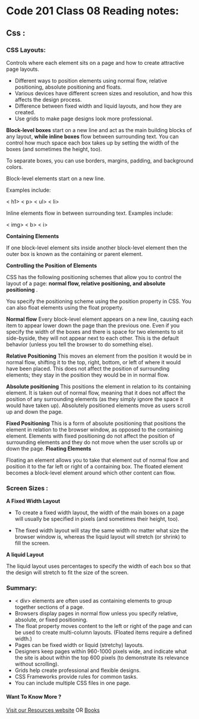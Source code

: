 # Code 201 Class 08 Reading notes:

## Css :


### CSS Layouts:

Controls where each element sits on a page and how to create attractive page layouts.

- Different ways to position elements using normal
flow, relative positioning, absolute positioning and floats.
- Various devices have different screen sizes
and resolution, and how this affects the design process.
- Difference between fixed width and liquid layouts,
and how they are created.
- Use grids to make page designs look more professional.


**Block-level boxes** start on a new line and act as the main building blocks
of any layout, **while inline boxes** flow between surrounding text. You can
control how much space each box takes up by setting the width of the
boxes (and sometimes the height, too). 

To separate boxes, you can use
borders, margins, padding, and background colors.

Block-level elements start on a new line.

Examples include:

< h1> < p> < ul> < li>

Inline elements flow in between surrounding text.
Examples include:

< img> < b> < i>

**Containing Elements**

If one block-level element sits inside another block-level element then the outer box is known as the containing or parent element.

**Controlling the Position of Elements**

CSS has the following positioning schemes that allow you to control the layout of a page: **normal flow, relative positioning, and absolute positioning** . 

You specify the positioning scheme using the position property in CSS. You can also float elements using the float property.


**Normal flow**
Every block-level element
appears on a new line, causing
each item to appear lower down
the page than the previous one.
Even if you specify the width
of the boxes and there is space
for two elements to sit side-byside,
they will not appear next
to each other. This is the default
behavior (unless you tell the
browser to do something else).


**Relative Positioning**
This moves an element from the
position it would be in normal
flow, shifting it to the top, right,
bottom, or left of where it
would have been placed. This
does not affect the position of
surrounding elements; they stay
in the position they would be in
in normal flow.


**Absolute positioning**
This positions the element
in relation to its containing
element. It is taken out of
normal flow, meaning that it
does not affect the position
of any surrounding elements
(as they simply ignore the
space it would have taken up).
Absolutely positioned elements
move as users scroll up and
down the page.


**Fixed Positioning**
This is a form of absolute
positioning that positions
the element in relation to the
browser window, as opposed
to the containing element.
Elements with fixed positioning
do not affect the position of
surrounding elements and they
do not move when the user
scrolls up or down the page.
**Floating Elements**


Floating an element allows
you to take that element out
of normal flow and position
it to the far left or right of a
containing box. The floated
element becomes a block-level
element around which other
content can flow.

### Screen Sizes :

**A Fixed Width Layout**

- To create a fixed width layout,
the width of the main boxes on
a page will usually be specified
in pixels (and sometimes their
height, too).

- The fixed width layout will stay
the same width no matter what
size the browser window is,
whereas the liquid layout will
stretch (or shrink) to fill the
screen.
 
**A liquid Layout**

The liquid layout uses
percentages to specify the width
of each box so that the design
will stretch to fit the size of the
screen.

### Summary:

* < div> elements are often used as containing elements
to group together sections of a page.
* Browsers display pages in normal flow unless you
specify relative, absolute, or fixed positioning.
* The float property moves content to the left or right
of the page and can be used to create multi-column
layouts. (Floated items require a defined width.)
* Pages can be fixed width or liquid (stretchy) layouts.
* Designers keep pages within 960-1000 pixels wide,
and indicate what the site is about within the top 600
pixels (to demonstrate its relevance without scrolling).
* Grids help create professional and flexible designs.
* CSS Frameworks provide rules for common tasks.
* You can include multiple CSS files in one page.





#### Want To Know More ? 
[Visit our Resources website](https://www.w3schools.com)
OR
[Books](https://www.wiley.com/en-us/Web+Design+with+HTML%2C+CSS%2C+JavaScript+and+jQuery+Set-p-9781119038634)
